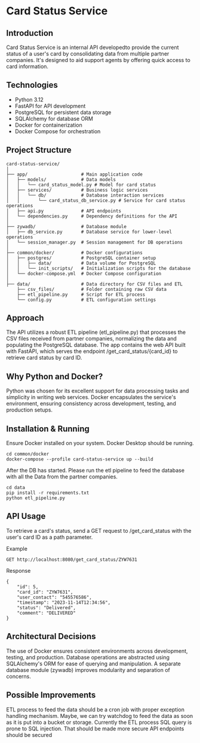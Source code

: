 # Card Status Service

## Introduction

Card Status Service is an internal API developedto provide the current status of a user's card by consolidating data from multiple partner companies. It's designed to aid support agents by offering quick access to card information.

## Technologies

- Python 3.12
- FastAPI for API development
- PostgreSQL for persistent data storage
- SQLAlchemy for database ORM
- Docker for containerization
- Docker Compose for orchestration

## Project Structure

```plaintext
card-status-service/
│
├── app/                    # Main application code
│   ├── models/             # Data models
│   │   └── card_status_model.py # Model for card status
│   ├── services/           # Business logic services
│   │   └── db/             # Database interaction services
│   │       └── card_status_db_service.py # Service for card status operations
│   ├── api.py              # API endpoints
│   └── dependencies.py     # Dependency definitions for the API
│
├── zywadb/                 # Database module
│   ├── db_service.py       # Database service for lower-level operations
│   └── session_manager.py  # Session management for DB operations
│
├── common/docker/          # Docker configurations
│   ├── postgres/           # PostgreSQL container setup
│   │   ├── data/           # Data volume for PostgreSQL
│   │   └── init_scripts/   # Initialization scripts for the database
│   └── docker-compose.yml  # Docker Compose configuration
│
├── data/                   # Data directory for CSV files and ETL
    ├── csv_files/          # Folder containing raw CSV data
    ├── etl_pipeline.py     # Script for ETL process
    └── config.py           # ETL configuration settings
```
## Approach
The API utilizes a robust ETL pipeline (etl_pipeline.py) that processes the CSV files received from partner companies, normalizing the data and populating the PostgreSQL database. 
The app contains the web API built with FastAPI, which serves the endpoint /get_card_status/{card_id} to retrieve card status by card ID.

## Why Python and Docker?
Python was chosen for its excellent support for data processing tasks and simplicity in writing web services. Docker encapsulates the service's environment, ensuring consistency across development, testing, and production setups.

## Installation & Running
Ensure Docker installed on your system. Docker Desktop should be running.
```plaintext
cd common/docker
docker-compose --profile card-status-service up --build
```
After the DB has started. Please run the etl pipeline to feed the database with all the Data from the partner companies.
```plaintext
cd data
pip install -r requirements.txt
python etl_pipeline.py
```
## API Usage
To retrieve a card's status, send a GET request to /get_card_status with the user's card ID as a path parameter.

Example
```plaintext
GET http://localhost:8080/get_card_status/ZYW7631
```
Response
```plaintext
{
    "id": 5,
    "card_id": "ZYW7631",
    "user_contact": "545576586",
    "timestamp": "2023-11-14T12:34:56",
    "status": "Delivered",
    "comment": "DELIVERED"
}
```
## Architectural Decisions
The use of Docker ensures consistent environments across development, testing, and production.
Database operations are abstracted using SQLAlchemy's ORM for ease of querying and manipulation.
A separate database module (zywadb) improves modularity and separation of concerns.

## Possible Improvements
ETL process to feed the data should be a cron job with proper exception handling mechanism. Maybe, we can try watchdog to feed the data as soon as it is put into a bucket or storage.
Currently the ETL process SQL query is prone to SQL injection. That should be made more secure
API endpoints should be secured
